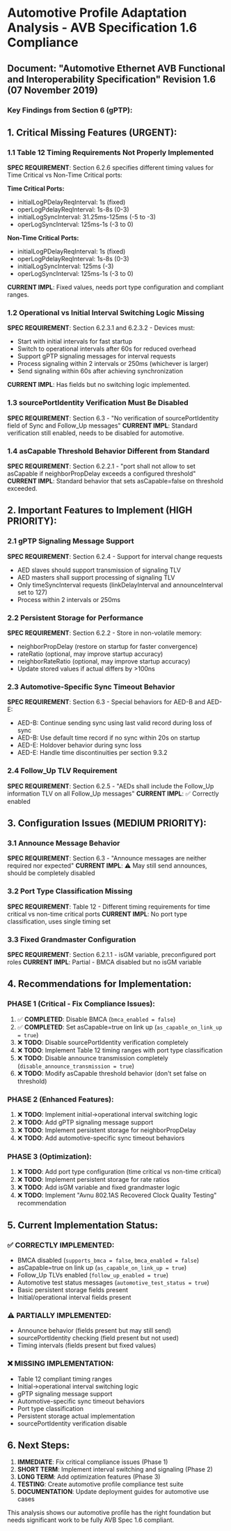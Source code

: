 # Automotive Profile Adaptation Analysis - AVB Specification 1.6 Compliance

## Document: "Automotive Ethernet AVB Functional and Interoperability Specification" Revision 1.6 (07 November 2019)

### Key Findings from Section 6 (gPTP):

## 1. Critical Missing Features (URGENT):

### 1.1 Table 12 Timing Requirements Not Properly Implemented
**SPEC REQUIREMENT**: Section 6.2.6 specifies different timing values for Time Critical vs Non-Time Critical ports:

**Time Critical Ports:**
- initialLogPDelayReqInterval: 1s (fixed)
- operLogPdelayReqInterval: 1s-8s (0-3)
- initialLogSyncInterval: 31.25ms-125ms (-5 to -3)
- operLogSyncInterval: 125ms-1s (-3 to 0)

**Non-Time Critical Ports:**
- initialLogPDelayReqInterval: 1s (fixed)
- operLogPdelayReqInterval: 1s-8s (0-3)
- initialLogSyncInterval: 125ms (-3)
- operLogSyncInterval: 125ms-1s (-3 to 0)

**CURRENT IMPL**: Fixed values, needs port type configuration and compliant ranges.

### 1.2 Operational vs Initial Interval Switching Logic Missing
**SPEC REQUIREMENT**: Section 6.2.3.1 and 6.2.3.2 - Devices must:
- Start with initial intervals for fast startup
- Switch to operational intervals after 60s for reduced overhead
- Support gPTP signaling messages for interval requests
- Process signaling within 2 intervals or 250ms (whichever is larger)
- Send signaling within 60s after achieving synchronization

**CURRENT IMPL**: Has fields but no switching logic implemented.

### 1.3 sourcePortIdentity Verification Must Be Disabled
**SPEC REQUIREMENT**: Section 6.3 - "No verification of sourcePortIdentity field of Sync and Follow_Up messages"
**CURRENT IMPL**: Standard verification still enabled, needs to be disabled for automotive.

### 1.4 asCapable Threshold Behavior Different from Standard
**SPEC REQUIREMENT**: Section 6.2.2.1 - "port shall not allow to set asCapable if neighborPropDelay exceeds a configured threshold"
**CURRENT IMPL**: Standard behavior that sets asCapable=false on threshold exceeded.

## 2. Important Features to Implement (HIGH PRIORITY):

### 2.1 gPTP Signaling Message Support
**SPEC REQUIREMENT**: Section 6.2.4 - Support for interval change requests
- AED slaves should support transmission of signaling TLV
- AED masters shall support processing of signaling TLV
- Only timeSyncInterval requests (linkDelayInterval and announceInterval set to 127)
- Process within 2 intervals or 250ms

### 2.2 Persistent Storage for Performance
**SPEC REQUIREMENT**: Section 6.2.2 - Store in non-volatile memory:
- neighborPropDelay (restore on startup for faster convergence)
- rateRatio (optional, may improve startup accuracy)
- neighborRateRatio (optional, may improve startup accuracy)
- Update stored values if actual differs by >100ns

### 2.3 Automotive-Specific Sync Timeout Behavior
**SPEC REQUIREMENT**: Section 6.3 - Special behaviors for AED-B and AED-E:
- AED-B: Continue sending sync using last valid record during loss of sync
- AED-B: Use default time record if no sync within 20s on startup
- AED-E: Holdover behavior during sync loss
- AED-E: Handle time discontinuities per section 9.3.2

### 2.4 Follow_Up TLV Requirement
**SPEC REQUIREMENT**: Section 6.2.5 - "AEDs shall include the Follow_Up information TLV on all Follow_Up messages"
**CURRENT IMPL**: ✅ Correctly enabled

## 3. Configuration Issues (MEDIUM PRIORITY):

### 3.1 Announce Message Behavior
**SPEC REQUIREMENT**: Section 6.3 - "Announce messages are neither required nor expected"
**CURRENT IMPL**: ⚠️ May still send announces, should be completely disabled

### 3.2 Port Type Classification Missing
**SPEC REQUIREMENT**: Table 12 - Different timing requirements for time critical vs non-time critical ports
**CURRENT IMPL**: No port type classification, uses single timing set

### 3.3 Fixed Grandmaster Configuration
**SPEC REQUIREMENT**: Section 6.2.1.1 - isGM variable, preconfigured port roles
**CURRENT IMPL**: Partial - BMCA disabled but no isGM variable

## 4. Recommendations for Implementation:

### PHASE 1 (Critical - Fix Compliance Issues):
1. ✅ **COMPLETED**: Disable BMCA (`bmca_enabled = false`)
2. ✅ **COMPLETED**: Set asCapable=true on link up (`as_capable_on_link_up = true`)
3. ❌ **TODO**: Disable sourcePortIdentity verification completely
4. ❌ **TODO**: Implement Table 12 timing ranges with port type classification
5. ❌ **TODO**: Disable announce transmission completely (`disable_announce_transmission = true`)
6. ❌ **TODO**: Modify asCapable threshold behavior (don't set false on threshold)

### PHASE 2 (Enhanced Features):
1. ❌ **TODO**: Implement initial→operational interval switching logic
2. ❌ **TODO**: Add gPTP signaling message support
3. ❌ **TODO**: Implement persistent storage for neighborPropDelay
4. ❌ **TODO**: Add automotive-specific sync timeout behaviors

### PHASE 3 (Optimization):
1. ❌ **TODO**: Add port type configuration (time critical vs non-time critical)
2. ❌ **TODO**: Implement persistent storage for rate ratios
3. ❌ **TODO**: Add isGM variable and fixed grandmaster logic
4. ❌ **TODO**: Implement "Avnu 802.1AS Recovered Clock Quality Testing" recommendation

## 5. Current Implementation Status:

### ✅ **CORRECTLY IMPLEMENTED**:
- BMCA disabled (`supports_bmca = false`, `bmca_enabled = false`)
- asCapable=true on link up (`as_capable_on_link_up = true`)
- Follow_Up TLVs enabled (`follow_up_enabled = true`)
- Automotive test status messages (`automotive_test_status = true`)
- Basic persistent storage fields present
- Initial/operational interval fields present

### ⚠️ **PARTIALLY IMPLEMENTED**:
- Announce behavior (fields present but may still send)
- sourcePortIdentity checking (field present but not used)
- Timing intervals (fields present but fixed values)

### ❌ **MISSING IMPLEMENTATION**:
- Table 12 compliant timing ranges
- Initial→operational interval switching logic
- gPTP signaling message support
- Automotive-specific sync timeout behaviors
- Port type classification
- Persistent storage actual implementation
- sourcePortIdentity verification disable

## 6. Next Steps:

1. **IMMEDIATE**: Fix critical compliance issues (Phase 1)
2. **SHORT TERM**: Implement interval switching and signaling (Phase 2)
3. **LONG TERM**: Add optimization features (Phase 3)
4. **TESTING**: Create automotive profile compliance test suite
5. **DOCUMENTATION**: Update deployment guides for automotive use cases

This analysis shows our automotive profile has the right foundation but needs significant work to be fully AVB Spec 1.6 compliant.
